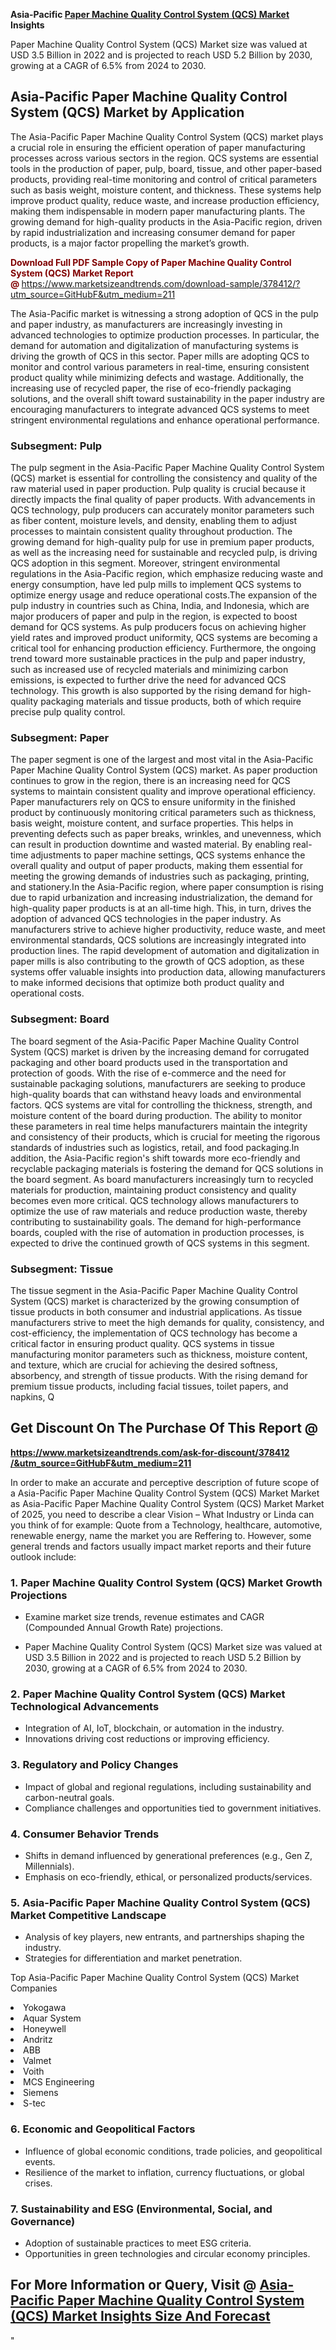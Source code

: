 <p><strong>Asia-Pacific&nbsp;<a href=""https://www.marketsizeandtrends.com/download-sample/378412/&amp;utm_source=GitHubF&amp;utm_medium=211"">Paper Machine Quality Control System (QCS) Market</a> Insights</strong></p><p>Paper Machine Quality Control System (QCS) Market size was valued at USD 3.5 Billion in 2022 and is projected to reach USD 5.2 Billion by 2030, growing at a CAGR of 6.5% from 2024 to 2030.</p><p><h2>Asia-Pacific Paper Machine Quality Control System (QCS) Market by Application</h2><p>The Asia-Pacific Paper Machine Quality Control System (QCS) market plays a crucial role in ensuring the efficient operation of paper manufacturing processes across various sectors in the region. QCS systems are essential tools in the production of paper, pulp, board, tissue, and other paper-based products, providing real-time monitoring and control of critical parameters such as basis weight, moisture content, and thickness. These systems help improve product quality, reduce waste, and increase production efficiency, making them indispensable in modern paper manufacturing plants. The growing demand for high-quality products in the Asia-Pacific region, driven by rapid industrialization and increasing consumer demand for paper products, is a major factor propelling the market’s growth. <p><strong><span style="color: #800000;">Download Full PDF Sample Copy of Paper Machine Quality Control System (QCS) Market Report @</span>&nbsp;</strong><a href="https://www.marketsizeandtrends.com/download-sample/378412/?utm_source=GitHubF&amp;utm_medium=211" target="_blank">https://www.marketsizeandtrends.com/download-sample/378412/?utm_source=GitHubF&amp;utm_medium=211</a></p>The Asia-Pacific market is witnessing a strong adoption of QCS in the pulp and paper industry, as manufacturers are increasingly investing in advanced technologies to optimize production processes. In particular, the demand for automation and digitalization of manufacturing systems is driving the growth of QCS in this sector. Paper mills are adopting QCS to monitor and control various parameters in real-time, ensuring consistent product quality while minimizing defects and wastage. Additionally, the increasing use of recycled paper, the rise of eco-friendly packaging solutions, and the overall shift toward sustainability in the paper industry are encouraging manufacturers to integrate advanced QCS systems to meet stringent environmental regulations and enhance operational performance.</p><h3>Subsegment: Pulp</h3><p>The pulp segment in the Asia-Pacific Paper Machine Quality Control System (QCS) market is essential for controlling the consistency and quality of the raw material used in paper production. Pulp quality is crucial because it directly impacts the final quality of paper products. With advancements in QCS technology, pulp producers can accurately monitor parameters such as fiber content, moisture levels, and density, enabling them to adjust processes to maintain consistent quality throughout production. The growing demand for high-quality pulp for use in premium paper products, as well as the increasing need for sustainable and recycled pulp, is driving QCS adoption in this segment. Moreover, stringent environmental regulations in the Asia-Pacific region, which emphasize reducing waste and energy consumption, have led pulp mills to implement QCS systems to optimize energy usage and reduce operational costs.The expansion of the pulp industry in countries such as China, India, and Indonesia, which are major producers of paper and pulp in the region, is expected to boost demand for QCS systems. As pulp producers focus on achieving higher yield rates and improved product uniformity, QCS systems are becoming a critical tool for enhancing production efficiency. Furthermore, the ongoing trend toward more sustainable practices in the pulp and paper industry, such as increased use of recycled materials and minimizing carbon emissions, is expected to further drive the need for advanced QCS technology. This growth is also supported by the rising demand for high-quality packaging materials and tissue products, both of which require precise pulp quality control.</p><h3>Subsegment: Paper</h3><p>The paper segment is one of the largest and most vital in the Asia-Pacific Paper Machine Quality Control System (QCS) market. As paper production continues to grow in the region, there is an increasing need for QCS systems to maintain consistent quality and improve operational efficiency. Paper manufacturers rely on QCS to ensure uniformity in the finished product by continuously monitoring critical parameters such as thickness, basis weight, moisture content, and surface properties. This helps in preventing defects such as paper breaks, wrinkles, and unevenness, which can result in production downtime and wasted material. By enabling real-time adjustments to paper machine settings, QCS systems enhance the overall quality and output of paper products, making them essential for meeting the growing demands of industries such as packaging, printing, and stationery.In the Asia-Pacific region, where paper consumption is rising due to rapid urbanization and increasing industrialization, the demand for high-quality paper products is at an all-time high. This, in turn, drives the adoption of advanced QCS technologies in the paper industry. As manufacturers strive to achieve higher productivity, reduce waste, and meet environmental standards, QCS solutions are increasingly integrated into production lines. The rapid development of automation and digitalization in paper mills is also contributing to the growth of QCS adoption, as these systems offer valuable insights into production data, allowing manufacturers to make informed decisions that optimize both product quality and operational costs.</p><h3>Subsegment: Board</h3><p>The board segment of the Asia-Pacific Paper Machine Quality Control System (QCS) market is driven by the increasing demand for corrugated packaging and other board products used in the transportation and protection of goods. With the rise of e-commerce and the need for sustainable packaging solutions, manufacturers are seeking to produce high-quality boards that can withstand heavy loads and environmental factors. QCS systems are vital for controlling the thickness, strength, and moisture content of the board during production. The ability to monitor these parameters in real time helps manufacturers maintain the integrity and consistency of their products, which is crucial for meeting the rigorous standards of industries such as logistics, retail, and food packaging.In addition, the Asia-Pacific region's shift towards more eco-friendly and recyclable packaging materials is fostering the demand for QCS solutions in the board segment. As board manufacturers increasingly turn to recycled materials for production, maintaining product consistency and quality becomes even more critical. QCS technology allows manufacturers to optimize the use of raw materials and reduce production waste, thereby contributing to sustainability goals. The demand for high-performance boards, coupled with the rise of automation in production processes, is expected to drive the continued growth of QCS systems in this segment.</p><h3>Subsegment: Tissue</h3><p>The tissue segment in the Asia-Pacific Paper Machine Quality Control System (QCS) market is characterized by the growing consumption of tissue products in both consumer and industrial applications. As tissue manufacturers strive to meet the high demands for quality, consistency, and cost-efficiency, the implementation of QCS technology has become a critical factor in ensuring product quality. QCS systems in tissue manufacturing monitor parameters such as thickness, moisture content, and texture, which are crucial for achieving the desired softness, absorbency, and strength of tissue products. With the rising demand for premium tissue products, including facial tissues, toilet papers, and napkins, Q</p><h2><strong>Get Discount On The Purchase Of This Report @&nbsp;</strong></h2><p><strong><a href=""https://www.marketsizeandtrends.com/ask-for-discount/378412/&amp;utm_source=GitHubF&amp;utm_medium=211"" target=""_blank"">https://www.marketsizeandtrends.com/ask-for-discount/378412<br />/&amp;utm_source=GitHubF&amp;utm_medium=211</a></strong></p><p>In order to make an accurate and perceptive description of future scope of a Asia-Pacific&nbsp;Paper Machine Quality Control System (QCS) Market Market as Asia-Pacific&nbsp;Paper Machine Quality Control System (QCS) Market Market of 2025, you need to describe a clear Vision &ndash; What Industry or Linda can you think of for example: Quote from a Technology, healthcare, automotive, renewable energy, name the market you are Reffering to. However, some general trends and factors usually impact market reports and their future outlook include:</p><h3>1.&nbsp;<strong>Paper Machine Quality Control System (QCS) Market Growth Projections</strong></h3><ul><li>Examine market size trends, revenue estimates and CAGR (Compounded Annual Growth Rate) projections.</li><li><p>Paper Machine Quality Control System (QCS) Market size was valued at USD 3.5 Billion in 2022 and is projected to reach USD 5.2 Billion by 2030, growing at a CAGR of 6.5% from 2024 to 2030.</p></li></ul><h3>2.&nbsp;<strong>Paper Machine Quality Control System (QCS) Market Technological Advancements</strong></h3><ul><li>Integration of AI, IoT, blockchain, or automation in the industry.</li><li>Innovations driving cost reductions or improving efficiency.</li></ul><h3>3.&nbsp;<strong>Regulatory and Policy Changes</strong></h3><ul><li>Impact of global and regional regulations, including sustainability and carbon-neutral goals.</li><li>Compliance challenges and opportunities tied to government initiatives.</li></ul><h3>4.&nbsp;<strong>Consumer Behavior Trends</strong></h3><ul><li>Shifts in demand influenced by generational preferences (e.g., Gen Z, Millennials).</li><li>Emphasis on eco-friendly, ethical, or personalized products/services.</li></ul><h3>5.&nbsp;<strong>Asia-Pacific Paper Machine Quality Control System (QCS) Market Competitive Landscape</strong></h3><ul><li>Analysis of key players, new entrants, and partnerships shaping the industry.</li><li>Strategies for differentiation and market penetration.</li></ul><p data-pm-slice=""1 1 []"">Top Asia-Pacific Paper Machine Quality Control System (QCS) Market Companies</p><div data-test-id=""""><p><li>Yokogawa</li><li> Aquar System</li><li> Honeywell</li><li> Andritz</li><li> ABB</li><li> Valmet</li><li> Voith</li><li> MCS Engineering</li><li> Siemens</li><li> S-tec</li></p></div><h3>6.&nbsp;<strong>Economic and Geopolitical Factors</strong></h3><ul><li>Influence of global economic conditions, trade policies, and geopolitical events.</li><li>Resilience of the market to inflation, currency fluctuations, or global crises.</li></ul><h3>7.&nbsp;<strong>Sustainability and ESG (Environmental, Social, and Governance)</strong></h3><ul><li>Adoption of sustainable practices to meet ESG criteria.</li><li>Opportunities in green technologies and circular economy principles.</li></ul><h2><strong>For More Information or Query, Visit @&nbsp;</strong><a href=""https://www.verifiedmarketreports.com/product/paper-machine-quality-control-system-qcs-market/"" target=""_blank"">Asia-Pacific Paper Machine Quality Control System (QCS) Market Insights Size And Forecast</a></h2>"
